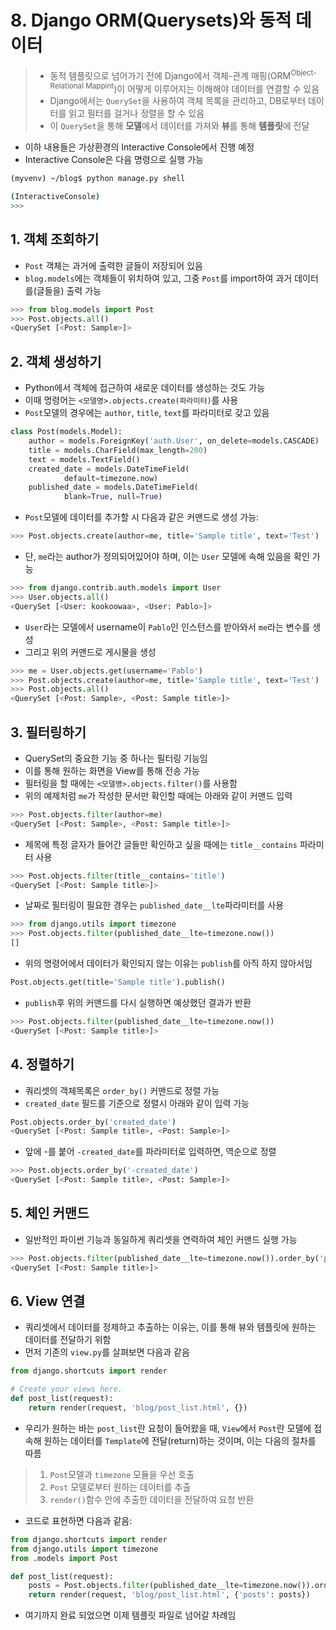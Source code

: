 # 8. Django ORM(Querysets)와 동적 데이터

> - 동적 템플릿으로 넘어가기 전에 Django에서 객체-관계 매핑(ORM<sup>Object-Relational Mappint</sup>)이 어떻게 이루어지는 이해해야 데이터를 연결할 수 있음
> - Django에서는 `QuerySet`을 사용하여 객체 목록을 관리하고, DB로부터 데이터를 읽고 필터를 걸거나 정렬을 할 수 있음
> - 이 `QuerySet`을 통해 **모델**에서 데이터를 가져와 **뷰**를 통해 **템플릿**에 전달

- 이하 내용들은 가상환경의 Interactive Console에서 진행 예정
- Interactive Console은 다음 명령으로 실행 가능
```bash
(myvenv) ~/blog$ python manage.py shell

(InteractiveConsole)
>>>
```

## 1. 객체 조회하기
- `Post` 객체는 과거에 출력한 글들이 저장되어 있음
- `blog.models`에는 객체들이 위치하여 있고, 그중 `Post`를 import하여 과거 데이터를(글들을) 출력 가능
```python
>>> from blog.models import Post
>>> Post.objects.all()
<QuerySet [<Post: Sample>]>
```

## 2. 객체 생성하기
- Python에서 객체에 접근하여 새로운 데이터를 생성하는 것도 가능
- 이때 명령어는 `<모델명>.objects.create(파라미터)`를 사용
- `Post`모델의 경우에는 `author`, `title`, `text`를 파라미터로 갖고 있음

```python
class Post(models.Model):
    author = models.ForeignKey('auth.User', on_delete=models.CASCADE)
    title = models.CharField(max_length=200)
    text = models.TextField()
    created_date = models.DateTimeField(
            default=timezone.now)
    published_date = models.DateTimeField(
            blank=True, null=True)
```

- `Post`모델에 데이터를 추가할 시 다음과 같은 커맨드로 생성 가능:

```python
>>> Post.objects.create(author=me, title='Sample title', text='Test')
```

- 단, `me`라는 author가 정의되어있어야 하며, 이는 `User` 모델에 속해 있음을 확인 가능

```python
>>> from django.contrib.auth.models import User
>>> User.objects.all()
<QuerySet [<User: kookoowaa>, <User: Pablo>]>
```

- `User`라는 모델에서 username이 `Pablo`인 인스턴스를 받아와서 `me`라는 변수를 생성
- 그리고 위의 커맨드로 게시물을 생성

```python
>>> me = User.objects.get(username='Pablo')
>>> Post.objects.create(author=me, title='Sample title', text='Test')
>>> Post.objects.all()
<QuerySet [<Post: Sample>, <Post: Sample title>]>
```

## 3. 필터링하기
- QuerySet의 중요한 기능 중 하나는 필터링 기능임
- 이를 통해 원하는 화면을 View를 통해 전송 가능
- 필터링을 할 때에는 `<모델명>.objects.filter()`를 사용함
- 위의 예제처럼 `me`가 작성한 문서만 확인할 때에는 아래와 같이 커맨드 입력

```python
>>> Post.objects.filter(author=me)
<QuerySet [<Post: Sample>, <Post: Sample title>]>
```

- 제목에 특정 글자가 들어간 글들만 확인하고 싶을 때에는 `title__contains` 파라미터 사용

```python
>>> Post.objects.filter(title__contains='title')
<QuerySet [<Post: Sample title>]>
```

- 날짜로 필터링이 필요한 경우는 `published_date__lte`파라미터를 사용

```python
>>> from django.utils import timezone
>>> Post.objects.filter(published_date__lte=timezone.now())
[]
```

- 위의 명령어에서 데이터가 확인되지 않는 이유는 `publish`를 아직 하지 않아서임

```python
Post.objects.get(title='Sample title').publish()
```

- `publish`후 위의 커맨드를 다시 실행하면 예상했던 결과가 반환
```python
>>> Post.objects.filter(published_date__lte=timezone.now())
<QuerySet [<Post: Sample title>]>
```

## 4. 정렬하기
- 쿼리셋의 객체목록은 `order_by()` 커맨드로 정렬 가능
- `created_date` 필드를 기준으로 정렬시 아래와 같이 입력 가능

```python
Post.objects.order_by('created_date')
<QuerySet [<Post: Sample title>, <Post: Sample>]>
```

- 앞에 -를 붙어 `-created_date`를 파라미터로 입력하면, 역순으로 정렬

```python
>>> Post.objects.order_by('-created_date')
<QuerySet [<Post: Sample title>, <Post: Sample>]>
```

## 5. 체인 커맨드
- 일반적인 파이썬 기능과 동일하게 쿼리셋을 연력하여 체인 커맨드 실행 가능

```python
>>> Post.objects.filter(published_date__lte=timezone.now()).order_by('published_date')
<QuerySet [<Post: Sample title>]>
```

## 6. View 연결
- 쿼리셋에서 데이터를 정제하고 추출하는 이유는, 이를 통해 뷰와 템플릿에 원하는 데이터를 전달하기 위함
- 먼저 기존의 `view.py`를 살펴보면 다음과 같음

```python
from django.shortcuts import render

# Create your views here.
def post_list(request):
    return render(request, 'blog/post_list.html', {})
```

- 우리가 원하는 바는 `post_list`란 요청이 들어왔을 때, `View`에서 `Post`란 모델에 접속해 원하는 데이터를 `Template`에 전달(return)하는 것이며, 이는 다음의 절차를 따름
> 1. `Post`모델과 `timezone` 모듈을 우선 호출
> 2. `Post` 모델로부터 원하는 데이터를 추출
> 3. `render()`함수 안에 추출한 데이터을 전달하여 요청 반환
- 코드로 표현하면 다음과 같음:

```python
from django.shortcuts import render
from django.utils import timezone
from .models import Post

def post_list(request):
    posts = Post.objects.filter(published_date__lte=timezone.now()).order_by('published_date')
    return render(request, 'blog/post_list.html', {'posts': posts})
```

- 여기까지 완료 되었으면 이제 템플릿 파일로 넘어갈 차례임